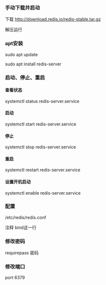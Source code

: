 ### 手动下载并启动

下载 http://download.redis.io/redis-stable.tar.gz

解压运行

### apt安装

sudo apt update

sudo apt install redis-server

### 启动、停止、重启

#### 查看状态
systemctl status redis-server.service

#### 启动
systemctl start redis-server.service

#### 停止
systemctl stop redis-server.service

#### 重启
systemctl restart redis-server.service

#### 设置开机启动
systemctl enable redis-server.service

### 配置

/etc/redis/redis.conf

注释 bind这一行

### 修改密码

requirepass 密码

### 修改端口

port 6379

